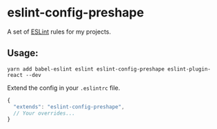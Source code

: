 # eslint-config-preshape

A set of [ESLint](http://eslint.org) rules for my projects.

## Usage:

```
yarn add babel-eslint eslint eslint-config-preshape eslint-plugin-react --dev
```

Extend the config in your `.eslintrc` file.


```js
{
  "extends": "eslint-config-preshape",
  // Your overrides...
}
```
